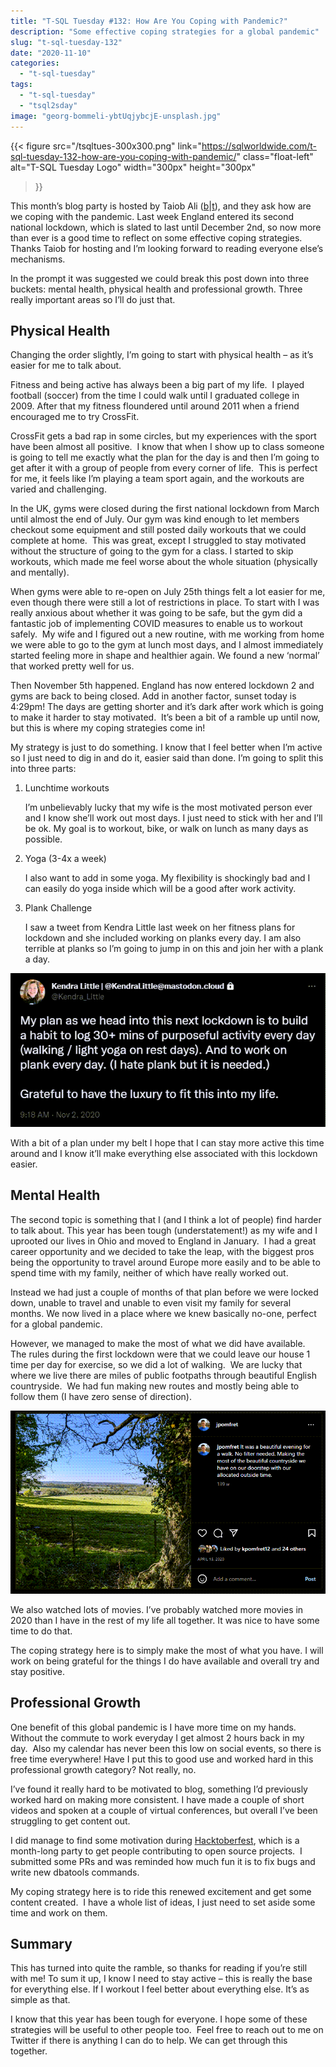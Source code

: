 ```yaml
---
title: "T-SQL Tuesday #132: How Are You Coping with Pandemic?"
description: "Some effective coping strategies for a global pandemic"
slug: "t-sql-tuesday-132"
date: "2020-11-10"
categories:
  - "t-sql-tuesday"
tags:
  - "t-sql-tuesday"
  - "tsql2sday"
image: "georg-bommeli-ybtUqjybcjE-unsplash.jpg"
---
```


{{<
  figure src="/tsqltues-300x300.png"
         link="https://sqlworldwide.com/t-sql-tuesday-132-how-are-you-coping-with-pandemic/"
         class="float-left"
         alt="T-SQL Tuesday Logo"
         width="300px"
         height="300px"
>}}

This month’s blog party is hosted by Taiob Ali ([b](https://sqlworldwide.com/)|[t](https://twitter.com/SqlWorldWide)), and they ask how are we coping with the pandemic. Last week England entered its second national lockdown, which is slated to last until December 2nd, so now more than ever is a good time to reflect on some effective coping strategies.  Thanks Taiob for hosting and I’m looking forward to reading everyone else’s mechanisms.

In the prompt it was suggested we could break this post down into three buckets: mental health, physical health and professional growth. Three really important areas so I’ll do just that.

## Physical Health

Changing the order slightly, I’m going to start with physical health – as it’s easier for me to talk about.

Fitness and being active has always been a big part of my life.  I played football (soccer) from the time I could walk until I graduated college in 2009. After that my fitness floundered until around 2011 when a friend encouraged me to try CrossFit.

CrossFit gets a bad rap in some circles, but my experiences with the sport have been almost all positive.  I know that when I show up to class someone is going to tell me exactly what the plan for the day is and then I’m going to get after it with a group of people from every corner of life.  This is perfect for me, it feels like I’m playing a team sport again, and the workouts are varied and challenging.

In the UK, gyms were closed during the first national lockdown from March until almost the end of July. Our gym was kind enough to let members checkout some equipment and still posted daily workouts that we could complete at home.  This was great, except I struggled to stay motivated without the structure of going to the gym for a class. I started to skip workouts, which made me feel worse about the whole situation (physically and mentally).

When gyms were able to re-open on July 25th things felt a lot easier for me, even though there were still a lot of restrictions in place. To start with I was really anxious about whether it was going to be safe, but the gym did a fantastic job of implementing COVID measures to enable us to workout safely.  My wife and I figured out a new routine, with me working from home we were able to go to the gym at lunch most days, and I almost immediately started feeling more in shape and healthier again. We found a new ‘normal’ that worked pretty well for us.

Then November 5th happened. England has now entered lockdown 2 and gyms are back to being closed. Add in another factor, sunset today is 4:29pm! The days are getting shorter and it’s dark after work which is going to make it harder to stay motivated.  It’s been a bit of a ramble up until now, but this is where my coping strategies come in!

My strategy is just to do something. I know that I feel better when I’m active so I just need to dig in and do it, easier said than done. I’m going to split this into three parts:

1. Lunchtime workouts

   I’m unbelievably lucky that my wife is the most motivated person ever and I know she’ll work out most days. I just need to stick with her and I’ll be ok. My goal is to workout, bike, or walk on lunch as many days as possible.

2. Yoga (3-4x a week)

    I also want to add in some yoga. My flexibility is shockingly bad and I can easily do yoga inside which will be a good after work activity.

3. Plank Challenge

    I saw a tweet from Kendra Little last week on her fitness plans for lockdown and she included working on planks every day. I am also terrible at planks so I’m going to jump in on this and join her with a plank a day.

  ![Kendra tweet about a plank challenge](KendraTweet.png)

With a bit of a plan under my belt I hope that I can stay more active this time around and I know it’ll make everything else associated with this lockdown easier.

## Mental Health

The second topic is something that I (and I think a lot of people) find harder to talk about. This year has been tough (understatement!) as my wife and I uprooted our lives in Ohio and moved to England in January.  I had a great career opportunity and we decided to take the leap, with the biggest pros being the opportunity to travel around Europe more easily and to be able to spend time with my family, neither of which have really worked out.

Instead we had just a couple of months of that plan before we were locked down, unable to travel and unable to even visit my family for several months. We now lived in a place where we knew basically no-one, perfect for a global pandemic.

However, we managed to make the most of what we did have available.  The rules during the first lockdown were that we could leave our house 1 time per day for exercise, so we did a lot of walking.  We are lucky that where we live there are miles of public footpaths through beautiful English countryside.  We had fun making new routes and mostly being able to follow them (I have zero sense of direction).

![Picture from a walk - I live in a beautiful place](JessInsta.png)

We also watched lots of movies. I’ve probably watched more movies in 2020 than I have in the rest of my life all together. It was nice to have some time to do that.

The coping strategy here is to simply make the most of what you have. I will work on being grateful for the things I do have available and overall try and stay positive.

## Professional Growth

One benefit of this global pandemic is I have more time on my hands. Without the commute to work everyday I get almost 2 hours back in my day.  Also my calendar has never been this low on social events, so there is free time everywhere! Have I put this to good use and worked hard in this professional growth category? Not really, no. 

I’ve found it really hard to be motivated to blog, something I’d previously worked hard on making more consistent. I have made a couple of short videos and spoken at a couple of virtual conferences, but overall I’ve been struggling to get content out.

I did manage to find some motivation during [Hacktoberfest](https://hacktoberfest.digitalocean.com/), which is a month-long party to get people contributing to open source projects.  I submitted some PRs and was reminded how much fun it is to fix bugs and write new dbatools commands.

My coping strategy here is to ride this renewed excitement and get some content created.  I have a whole list of ideas, I just need to set aside some time and work on them. 

## Summary

This has turned into quite the ramble, so thanks for reading if you’re still with me! To sum it up, I know I need to stay active – this is really the base for everything else. If I workout I feel better about everything else. It’s as simple as that.

I know that this year has been tough for everyone. I hope some of these strategies will be useful to other people too.  Feel free to reach out to me on Twitter if there is anything I can do to help. We can get through this together.
